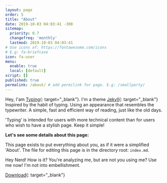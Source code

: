 ```yaml
---
layout: page
order: 5
title: "About"
date: 2019-10-03 04:03:41 -300
sitemap:
  priority: 0.7
  changefreq: 'monthly'
  lastmod: 2019-10-03 04:03:41
# Use icons of: https://fontawesome.com/icons
# E.g: fa-briefcase
icon: fa-user
menu:
  enable: true
  local: [default]
script: []
published: true
permalink: /about/ # add permilink for page. E.g: /smallparty/
---
```

 
<!-- Write from here your page !!! -->

Hey, I'am [Typing](https://github.com/williamcanin/typing-jekyll-template){: target="_blank"}. I'm a theme [Jekyll](https://jekyllrb.com){: target="_blank"} Inspired by the habit of typing. Using an appearance that resembles the typewriter. A simple, fast and efficient way of reading, just like the old days.

'Typing' is intended for users with more technical content than for users who wish to have a stylish page. Keep it simple!

**Let's see some details about this page:**

This page exists to put everything about you, as if it were a simplified 'About'. The file for editing this page is in the directory root: `index.md`.

Hey Nerd! How is it? You're analyzing me, but are not you using me? Use me now! I'm not into embellishment. 

[Download](https://github.com/williamcanin/typing-jekyll-template){: target="_blank"}